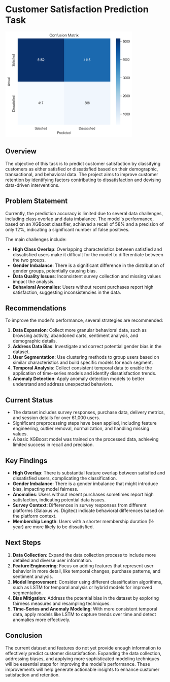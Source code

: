 # Customer Satisfaction Prediction Task
<img src="image.png" alt="Customer Satisfaction Prediction" width="400"/>

## Overview
The objective of this task is to predict customer satisfaction by classifying customers as either satisfied or dissatisfied based on their demographic, transactional, and behavioral data. The project aims to improve customer retention by identifying factors contributing to dissatisfaction and devising data-driven interventions.

## Problem Statement
Currently, the prediction accuracy is limited due to several data challenges, including class overlap and data imbalance. The model's performance, based on an XGBoost classifier, achieved a recall of 58% and a precision of only 12%, indicating a significant number of false positives.

The main challenges include:
- **High Class Overlap**: Overlapping characteristics between satisfied and dissatisfied users make it difficult for the model to differentiate between the two groups.
- **Gender Imbalance**: There is a significant difference in the distribution of gender groups, potentially causing bias.
- **Data Quality Issues**: Inconsistent survey collection and missing values impact the analysis.
- **Behavioral Anomalies**: Users without recent purchases report high satisfaction, suggesting inconsistencies in the data.

## Recommendations
To improve the model's performance, several strategies are recommended:
1. **Data Expansion**: Collect more granular behavioral data, such as browsing activity, abandoned carts, sentiment analysis, and demographic details.
2. **Address Data Bias**: Investigate and correct potential gender bias in the dataset.
3. **User Segmentation**: Use clustering methods to group users based on similar characteristics and build specific models for each segment.
4. **Temporal Analysis**: Collect consistent temporal data to enable the application of time-series models and identify dissatisfaction trends.
5. **Anomaly Detection**: Apply anomaly detection models to better understand and address unexpected behaviors.

## Current Status
- The dataset includes survey responses, purchase data, delivery metrics, and session details for over 61,000 users.
- Significant preprocessing steps have been applied, including feature engineering, outlier removal, normalization, and handling missing values.
- A basic XGBoost model was trained on the processed data, achieving limited success in recall and precision.

## Key Findings
- **High Overlap**: There is substantial feature overlap between satisfied and dissatisfied users, complicating the classification.
- **Gender Imbalance**: There is a gender imbalance that might introduce bias, impacting model fairness.
- **Anomalies**: Users without recent purchases sometimes report high satisfaction, indicating potential data issues.
- **Survey Context**: Differences in survey responses from different platforms (Galaxus vs. Digitec) indicate behavioral differences based on the platform context.
- **Membership Length**: Users with a shorter membership duration (½ year) are more likely to be dissatisfied.

## Next Steps
1. **Data Collection**: Expand the data collection process to include more detailed and diverse user information.
2. **Feature Engineering**: Focus on adding features that represent user behavior in more detail, like temporal changes, purchase patterns, and sentiment analysis.
3. **Model Improvement**: Consider using different classification algorithms, such as LSTM for temporal analysis or hybrid models for improved segmentation.
4. **Bias Mitigation**: Address the potential bias in the dataset by exploring fairness measures and resampling techniques.
5. **Time-Series and Anomaly Modeling**: With more consistent temporal data, apply models like LSTM to capture trends over time and detect anomalies more effectively.

## Conclusion
The current dataset and features do not yet provide enough information to effectively predict customer dissatisfaction. Expanding the data collection, addressing biases, and applying more sophisticated modeling techniques will be essential steps for improving the model's performance. These improvements will help generate actionable insights to enhance customer satisfaction and retention.